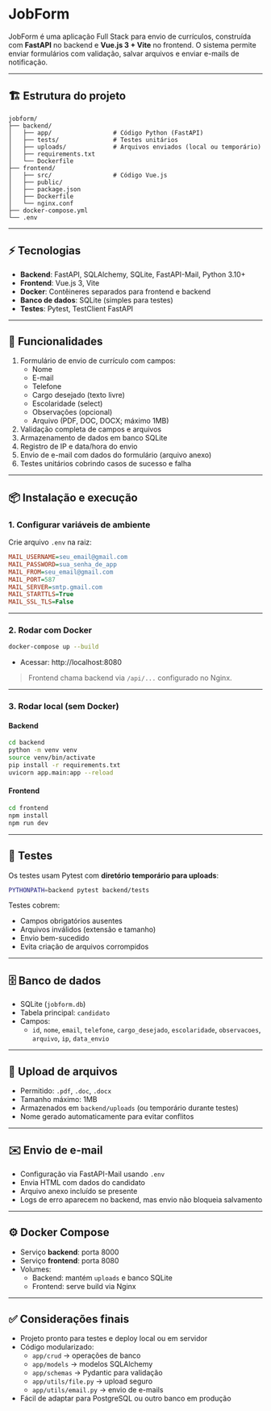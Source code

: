 # JobForm

JobForm é uma aplicação Full Stack para envio de currículos, construída com **FastAPI** no backend e **Vue.js 3 + Vite** no frontend. O sistema permite enviar formulários com validação, salvar arquivos e enviar e-mails de notificação.  

---

## 🏗 Estrutura do projeto

```
jobform/
├── backend/
│   ├── app/                 # Código Python (FastAPI)
│   ├── tests/               # Testes unitários
│   ├── uploads/             # Arquivos enviados (local ou temporário)
│   ├── requirements.txt
│   └── Dockerfile
├── frontend/
│   ├── src/                 # Código Vue.js
│   ├── public/
│   ├── package.json
│   ├── Dockerfile
│   └── nginx.conf
├── docker-compose.yml
└── .env
```

---

## ⚡ Tecnologias

- **Backend**: FastAPI, SQLAlchemy, SQLite, FastAPI-Mail, Python 3.10+
- **Frontend**: Vue.js 3, Vite
- **Docker**: Contêineres separados para frontend e backend
- **Banco de dados**: SQLite (simples para testes)
- **Testes**: Pytest, TestClient FastAPI

---

## 🔧 Funcionalidades

1. Formulário de envio de currículo com campos:
   - Nome
   - E-mail
   - Telefone
   - Cargo desejado (texto livre)
   - Escolaridade (select)
   - Observações (opcional)
   - Arquivo (PDF, DOC, DOCX; máximo 1MB)
2. Validação completa de campos e arquivos
3. Armazenamento de dados em banco SQLite
4. Registro de IP e data/hora do envio
5. Envio de e-mail com dados do formulário (arquivo anexo)
6. Testes unitários cobrindo casos de sucesso e falha

---

## 📦 Instalação e execução

### 1. Configurar variáveis de ambiente

Crie arquivo `.env` na raiz:

```ini
MAIL_USERNAME=seu_email@gmail.com
MAIL_PASSWORD=sua_senha_de_app
MAIL_FROM=seu_email@gmail.com
MAIL_PORT=587
MAIL_SERVER=smtp.gmail.com
MAIL_STARTTLS=True
MAIL_SSL_TLS=False
```

---

### 2. Rodar com Docker

```bash
docker-compose up --build
```

- Acessar: http://localhost:8080

> Frontend chama backend via `/api/...` configurado no Nginx.

---

### 3. Rodar local (sem Docker)

#### Backend

```bash
cd backend
python -m venv venv
source venv/bin/activate
pip install -r requirements.txt
uvicorn app.main:app --reload
```

#### Frontend

```bash
cd frontend
npm install
npm run dev
```

---

## 🧪 Testes

Os testes usam Pytest com **diretório temporário para uploads**:

```bash
PYTHONPATH=backend pytest backend/tests
```

Testes cobrem:

- Campos obrigatórios ausentes
- Arquivos inválidos (extensão e tamanho)
- Envio bem-sucedido
- Evita criação de arquivos corrompidos

---

## 🗄 Banco de dados

- SQLite (`jobform.db`)
- Tabela principal: `candidato`
- Campos:
  - `id`, `nome`, `email`, `telefone`, `cargo_desejado`, `escolaridade`, `observacoes`, `arquivo`, `ip`, `data_envio`

---

## 📂 Upload de arquivos

- Permitido: `.pdf`, `.doc`, `.docx`
- Tamanho máximo: 1MB
- Armazenados em `backend/uploads` (ou temporário durante testes)
- Nome gerado automaticamente para evitar conflitos

---

## ✉️ Envio de e-mail

- Configuração via FastAPI-Mail usando `.env`
- Envia HTML com dados do candidato
- Arquivo anexo incluído se presente
- Logs de erro aparecem no backend, mas envio não bloqueia salvamento

---

## ⚙️ Docker Compose

- Serviço **backend**: porta 8000
- Serviço **frontend**: porta 8080
- Volumes:
  - Backend: mantém `uploads` e banco SQLite
  - Frontend: serve build via Nginx

---

## ✅ Considerações finais

- Projeto pronto para testes e deploy local ou em servidor
- Código modularizado:
  - `app/crud` → operações de banco
  - `app/models` → modelos SQLAlchemy
  - `app/schemas` → Pydantic para validação
  - `app/utils/file.py` → upload seguro
  - `app/utils/email.py` → envio de e-mails
- Fácil de adaptar para PostgreSQL ou outro banco em produção
